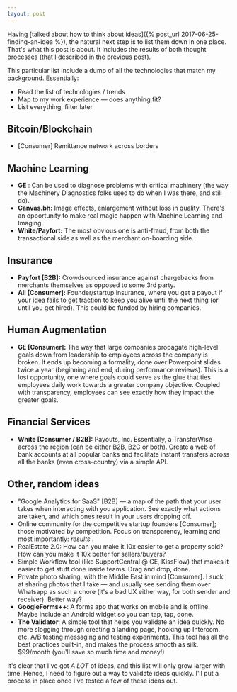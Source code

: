 ```yaml
---
layout: post
---
```

Having [talked about how to think about ideas]({% post_url 2017-06-25-finding-an-idea %}), the natural next step is to list them down in one place. That's what this post is about. It includes the results of both thought processes (that I described in the previous post).

This particular list include a dump of all the technologies that match my background. Essentially:

- Read the list of technologies / trends
- Map to my work experience &mdash; does anything fit?
- List everything, filter later

## Bitcoin/Blockchain

- [Consumer] Remittance network across borders

## Machine Learning

-  **GE** : Can be used to diagnose problems with critical machinery (the way the Machinery Diagnostics folks used to do when I was there, and still do). 
-  **Canvas.bh:** Image effects, enlargement without loss in quality. There's an opportunity to make real magic happen with Machine Learning and Imaging.
-  **White/Payfort:** The most obvious one is anti-fraud, from both the transactional side as well as the merchant on-boarding side.

## Insurance

-  **Payfort [B2B]:** Crowdsourced insurance against chargebacks from merchants themselves as opposed to some 3rd party.
-  **All [Consumer]:** Founder/startup insurance, where you get a payout if your idea fails to get traction to keep you alive until the next thing (or until you get hired). This could be funded by hiring companies.

## Human Augmentation

-  **GE [Consumer]:** The way that large companies propagate high-level goals down from leadership to employees across the company is broken. It ends up becoming a formality, done over Powerpoint slides twice a year (beginning and end, during performance reviews). This is a lost opportunity, one where goals could serve as the glue that ties employees daily work towards a greater company objective. Coupled with transparency, employees can see exactly how they impact the greater goals.

## Financial Services

-  **White [Consumer / B2B]:** Payouts, Inc. Essentially, a TransferWise across the region (can be either B2B, B2C or both). Create a web of bank accounts at all popular banks and facilitate instant transfers across all the banks (even cross-country) via a simple API.

## Other, random ideas

- "Google Analytics for SaaS" [B2B] — a map of the path that your user takes when interacting with you application. See exactly what actions are taken, and which ones result in your users dropping off.
- Online community for the competitive startup founders [Consumer]; those motivated by competition. Focus on transparency, learning and most importantly: _results_ .
- RealEstate 2.0: How can you make it 10x easier to get a property sold? How can you make it 10x better for sellers/buyers?
- Simple Workflow tool (like SupportCentral @ GE, KissFlow) that makes it easier to get stuff done inside teams. Drag and drop, done.
- Private photo sharing, with the Middle East in mind [Consumer]. I suck at sharing photos that I take — and usually see sending them over Whatsapp as such a chore (it's a bad UX either way, for both sender and receiver). Better way?
- **GoogleForms++**: A forms app that works on mobile and is offline. Maybe include an Android widget so you can tap, tap, done.
- **The Validator**: A simple tool that helps you validate an idea quickly. No more slogging through creating a landing page, hooking up Intercom, etc. A/B testing messaging and testing experiments. This tool has all the best practices built-in, and makes the process smooth as silk. $99/month (you'll save so much time and money!)

It's clear that I've got *A LOT* of ideas, and this list will only grow larger with time. Hence, I need to figure out a way to validate ideas quickly. I'll put a process in place once I've tested a few of these ideas out.
